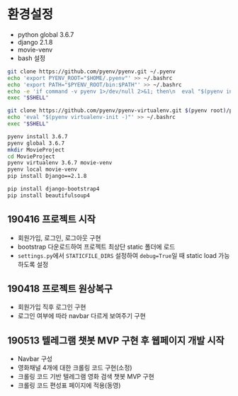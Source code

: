 # 환경설정
- python global 3.6.7
- django 2.1.8
- movie-venv
- bash 설정
```bash
git clone https://github.com/pyenv/pyenv.git ~/.pyenv
echo 'export PYENV_ROOT="$HOME/.pyenv"' >> ~/.bashrc
echo 'export PATH="$PYENV_ROOT/bin:$PATH"' >> ~/.bashrc
echo -e 'if command -v pyenv 1>/dev/null 2>&1; then\n  eval "$(pyenv init -)"\nfi' >> ~/.bashrc
exec "$SHELL"

git clone https://github.com/pyenv/pyenv-virtualenv.git $(pyenv root)/plugins/pyenv-virtualenv
echo 'eval "$(pyenv virtualenv-init -)"' >> ~/.bashrc
exec "$SHELL"

pyenv install 3.6.7
pyenv global 3.6.7
mkdir MovieProject
cd MovieProject
pyenv virtualenv 3.6.7 movie-venv
pyenv local movie-venv
pip install Django==2.1.8

pip install django-bootstrap4
pip install beautifulsoup4
```



## 190416 프로젝트 시작
- 회원가입, 로그인, 로그아웃 구현
- bootstrap 다운로드하여 프로젝트 최상단 static 폴더에 로드
- `settings.py`에서 `STATICFILE_DIRS` 설정하여 `debug=True`일 때 static load 가능하도록 설정


## 190418 프로젝트 원상복구
- 회원가입 직후 로그인 구현
- 로그인 여부에 따라 navbar 다르게 보여주기 구현


## 190513 텔레그램 챗봇 MVP 구현 후 웹페이지 개발 시작
- Navbar 구성
- 영화채널 4개에 대한 크롤링 코드 구현(소정)
- 크롤링 코드 기반 텔레그램 영화 검색 챗봇 MVP 구현
- 크롤링 코드 편성표 페이지에 적용(동영)